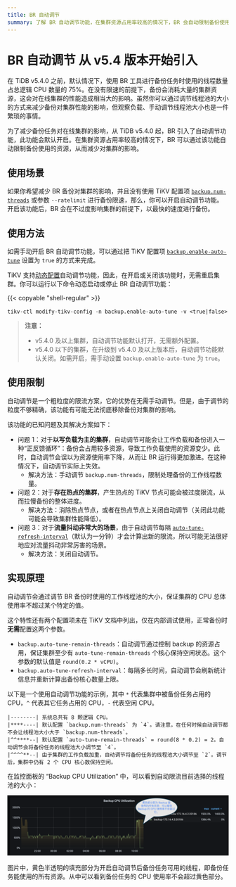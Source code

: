```yaml
---
title: BR 自动调节
summary: 了解 BR 自动调节功能，在集群资源占用率较高的情况下，BR 会自动限制备份使用的资源以求减少对集群的影响。
---
```


# BR 自动调节 <span class="version-mark">从 v5.4 版本开始引入</span>

在 TiDB v5.4.0 之前，默认情况下，使用 BR 工具进行备份任务时使用的线程数量占总逻辑 CPU 数量的 75%。在没有限速的前提下，备份会消耗大量的集群资源，这会对在线集群的性能造成相当大的影响。虽然你可以通过调节线程池的大小的方式来减少备份对集群性能的影响，但观察负载、手动调节线程池大小也是一件繁琐的事情。

为了减少备份任务对在线集群的影响，从 TiDB v5.4.0 起，BR 引入了自动调节功能，此功能会默认开启。在集群资源占用率较高的情况下，BR 可以通过该功能自动限制备份使用的资源，从而减少对集群的影响。

## 使用场景

如果你希望减少 BR 备份对集群的影响，并且没有使用 TiKV 配置项 [`backup.num-threads`](/tikv-configuration-file.md#num-threads-1) 或参数 `--ratelimit` 进行备份限速，那么，你可以开启自动调节功能。开启该功能后，BR 会在不过度影响集群的前提下，以最快的速度进行备份。

## 使用方法

如需手动开启 BR 自动调节功能，可以通过把 TiKV 配置项 [`backup.enable-auto-tune`](/tikv-configuration-file.md#enable-auto-tune-从-v54-版本开始引入) 设置为 `true` 的方式来完成。

TiKV 支持[动态配置](/tikv-control.md#动态修改-tikv-的配置)自动调节功能，因此，在开启或关闭该功能时，无需重启集群。你可以运行以下命令动态启动或停止 BR 自动调节功能：

{{< copyable "shell-regular" >}}

```shell
tikv-ctl modify-tikv-config -n backup.enable-auto-tune -v <true|false>
```

> **注意：**
>
> - v5.4.0 及以上集群，自动调节功能默认打开，无需额外配置。
> - v5.4.0 以下的集群，在升级到 v5.4.0 及以上版本后，自动调节功能默认关闭。如需开启，需手动设置 `backup.enable-auto-tune` 为 `true`。

## 使用限制

自动调节是一个粗粒度的限流方案，它的优势在无需手动调节。但是，由于调节的粒度不够精确，该功能有可能无法彻底移除备份对集群的影响。

该功能的已知问题及其解决方案如下：

- 问题 1：对于**以写负载为主的集群**，自动调节可能会让工作负载和备份进入一种“正反馈循环”：备份会占用较多资源，导致工作负载使用的资源变少。此时，自动调节会误以为资源使用率下降，从而让 BR 运行得更加激进。在这种情况下，自动调节实际上失效。
    - 解决方法：手动调节 `backup.num-threads`，限制处理备份的工作线程数量。
- 问题 2：对于**存在热点的集群**，产生热点的 TiKV 节点可能会被过度限流，从而拉慢备份的整体进度。
    - 解决方法：消除热点节点，或者在热点节点上关闭自动调节（关闭此功能可能会导致集群性能降低）。
- 问题 3：对于**流量抖动非常大的场景**，由于自动调节每隔 [`auto-tune-refresh-interval`](#实现原理)（默认为一分钟）才会计算出新的限流，所以可能无法很好地应对流量抖动非常厉害的场景。
    - 解决方法：关闭自动调节。

## 实现原理

自动调节会通过调节 BR 备份时使用的工作线程池的大小，保证集群的 CPU 总体使用率不超过某个特定的值。

这个特性还有两个配置项未在 TiKV 文档中列出，仅在内部调试使用，正常备份时**无需**配置这两个参数。

- `backup.auto-tune-remain-threads`：自动调节通过控制 backup 的资源占用，保证集群至少有 `auto-tune-remain-threads` 个核心保持空闲状态。这个参数的默认值是 `round(0.2 * vCPU)`。
- `backup.auto-tune-refresh-interval`：每隔多长时间，自动调节会刷新统计信息并重新计算出备份核心数量上限。

以下是一个使用自动调节功能的示例，其中 `*` 代表集群中被备份任务占用的 CPU，`^` 代表其它任务占用的 CPU，`-` 代表空闲 CPU。

```
|--------| 系统总共有 8 颗逻辑 CPU。
|****----| 默认配置 `backup.num-threads` 为 `4`。请注意，在任何时候自动调节都不会让线程池大小大于 `backup.num-threads`。
|^^****--| 默认配置 `auto-tune-remain-threads` = round(8 * 0.2) = 2。自动调节会将备份任务的线程池大小调节至 `4`。
|^^^^**--| 由于集群的工作负载加重，自动调节将备份任务的线程池大小调节至 `2`。调节后，集群中仍有 2 个 CPU 核心数保持空闲。
```

在监控面板的 “Backup CPU Utilization” 中，可以看到自动限流目前选择的线程池的大小：

![Grafana dashboard example of backup auto-tune metrics](/media/br/backup-auto-throttle.png)

图片中，黄色半透明的填充部分为开启自动调节后备份任务可用的线程，即备份任务能使用的所有资源。从中可以看到备份任务的 CPU 使用率不会超过黄色部分。

